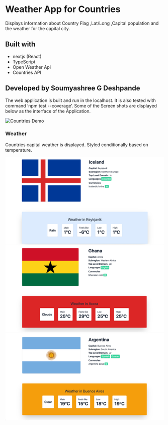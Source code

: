 # Weather App for Countries 

Displays information about Country Flag ,Lat/Long ,Capital population and the weather for the capital city.

## Built with 

- nextjs (React)
- TypeScript
- Open Weather Api
- Countries API

## Developed by Soumyashree G Deshpande

The web application is built and run in the localhost.
It is also tested with command ‘npm test --coverage’.
Some of the Screen shots are displayed below as the interface of the Application.

![Countries Demo](/public/countries.gif)

### Weather

Countries capital weather is displayed. Styled conditionally based on temperature.

![Screenshot 1](/public/s1.png)
![Screenshot 2](/public/s2.png)
![Screenshot 3](/public/s3.png)
